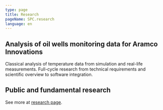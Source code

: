 ```yaml
---
type: page
title: Research
pageName: SPC.research
language: en
---
```


## Analysis of oil wells monitoring data for Aramco Innovations

Classical analysis of temperature data from simulation and real-life measurements. Full-cycle research from technical requirements and scientific overview to software integration.

## Public and fundamental research

See more at [research page](/research).